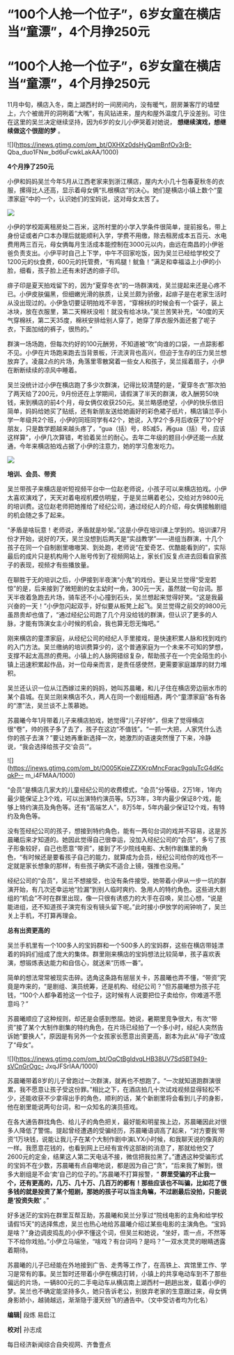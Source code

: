 # “100个人抢一个位子”，6岁女童在横店当“童漂”，4个月挣250元

# “100个人抢一个位子”，6岁女童在横店当“童漂”，4个月挣250元

11月中旬，横店入冬，南上湖西村的一间房间内，没有暖气，厨房兼客厅的墙壁上，六个被凿开的洞咧着“大嘴”，有风钻进来，屋内和屋外温度几乎没差别。可住在这里的吴兰决定继续坚持，因为6岁的女儿小伊哭着对她说，
**想继续演戏，想继续做这个很甜的梦** 。

![](https://inews.gtimg.com/om_bt/OXHXz0dsHyQqmBnfOv3rB-
Qba_duo1FNw_bd6uFcwkLakAA/1000)

**4个月挣了250元**

小伊和妈妈吴兰今年5月从江西老家来到浙江横店，屋内大小几十包春夏秋冬的衣服，摞得比人还高，显示着母女俩“扎根横店”的决心。她们是横店小镇上数个“童漂家庭”中的一个，认识她们的宝妈说，这对母女太苦了。

![](https://inews.gtimg.com/om_bt/OEYJZkdOwFNZaS67B00p4oce7TeD6s_gctZdD06tmX_N4AA/1000)

小伊的学校距离租房处二百米，这所村里的小学入学条件很简单，提前报名，带上身份证或者户口本办理后就能顺利入学，学费不用缴，除去租房成本五百元、水电费用两三百元，母女俩每月生活成本能控制在3000元以内，由远在南昌的小伊爸爸负责支出。小伊平时自己上下学，中午不回家吃饭，因为吴兰已经给学校交了1200元的伙食费，600元的托管费，“有鸡腿！鱿鱼！”满足和幸福溢上小伊的小脸，细看，孩子脸上还有未好透的痱子印。

痱子印是夏天拍戏留下的，因为“夏穿冬衣”的一场群演戏，吴兰提起来还是心疼不已。小伊皮肤偏黑，但细嫩光滑的肤质，让吴兰颇为骄傲，起痱子是在老家生活时从没出现过的。小伊急切要证明拍戏不辛苦，“穿棉袄的时候会有一个袋子，装上冰块，放在衣服里，第二天棉袄没啦！就没有给冰块。”吴兰苦笑补充，“40度的天气穿棉袄，第二天35度，棉袄安排给别人穿了，她穿了厚衣服外面还套了呢子衣，下面加绒的裤子，很热的。”

群演一场场跑，但每次约好的100元酬劳，不知道被“吹”向谁的口袋，一点踪影都不见。小伊在片场跑来跑去当背景板，汗流浃背也高兴，但迫于生存的压力吴兰想放弃了。凌晨2点的片场，角落里零散窝着一些女人和孩子，吴兰摇着扇子，小伊在断断续续的凉风中睡着。

吴兰没统计过小伊在横店跑了多少次群演，记得比较清楚的是，“夏穿冬衣”那次拍了两天给了200元，9月份还在上学期间，请假演了半天的群演，收入酬劳50块钱，来到横店的前4个月，母女俩仅收获250元。吴兰略感绝望，小伊的快乐依旧简单，妈妈给她买了贴纸，还有新朋友送给她画好的彩色裙子纸片，横店镇兰亭小学一年级共2个班，小伊的同班同学有42个，她说，入学2个多月后收获了10个好朋友，只是数学题越来越头疼了，“gua（括）号，85减5，再gua（括）号，应该这样算”，小伊几次算错，考验着吴兰的耐心。去年二年级的题目小伊还能一点就通，今年来横店拍戏占据了小伊的注意力，她的学习愈发吃力。

![](https://inews.gtimg.com/om_bt/O43AwhZOHWPwNQfjpFos8hxxpAtizvJ57fnf1QUL1BgFsAA/1000)

**培训、会员、带资**

吴兰带孩子来横店是听短视频平台中一位赵老师说，小孩子可以来横店拍戏。小伊太喜欢演戏了，天天对着电视机模仿明星，于是吴兰瞒着老公，交给对方9800元的培训费。这位赵老师把她推给了经纪公司，通过经纪人的介绍，母女俩接触剧组的机会随之多了起来。

“矛盾是啥玩意！老师说，矛盾就是吵架。”这是小伊在培训课上学到的。培训课7月份才开始，说好的7天，吴兰没想到后两天是“实战教学”——进组当群演，十几个孩子在同一个自制剧里嗷嗷哭、到处跑，老师说“在爱奇艺、优酷能看到的”，实际最后的成片只是机构用个人账号传到了视频网站上，家长们反复点进去回看自家孩子的表现，视频才有些播放量。

在聊胜于无的培训之后，小伊接到半夜演“小鬼”的戏份。更让吴兰觉得“受宠若惊”的是，后来接到了微短剧的女主幼时一角，300元一天，虽然就一句台词。那天半夜着急跑去片场，骑车还不小心撞到石头，吴兰想起来觉得好笑。“这是我最兴奋的一天！”小伊忽闪起双手，好似要从板凳上起飞。吴兰觉得之前交的9800元虽昂贵却也值了，“通过经纪公司跑了几个月没给钱的群演，但认识了更多的人脉，才能有饰演女主小时候的机会，我也算无怨无悔吧。”

刚来横店的童漂家庭，从经纪公司的经纪人手里接戏，是快速积累人脉和找到戏约的入门方法。吴兰缴纳的培训费算少的，这个普通家庭为一个未来不可知的梦想，支撑不起太高昂的费用。小镇上的人脉网错综复杂，帮助孩子在一个完全陌生的小镇上迅速积累起作品，对一位母亲而言，是责任感使然，更需要家庭雄厚的财力堆积。

吴兰还认识一位从江西嫁过来的妈妈，她叫苏晨曦，和儿子住在横店旁边丽水市的某个县城。在吴兰刚来横店不久，两人在同一个剧组相遇，两个“童漂家庭”各有各的“漂”法，吴兰谈不上羡慕她。

苏晨曦今年1月带着儿子来横店拍戏，她觉得“儿子好帅”，但来了觉得横店很“卷”，帅的孩子多了去了，孩子在这边“不值钱”。“一抓一大把，人家凭什么选你的孩子去演？”要让她再重新选择一次，她激烈的语速突然慢了下来，冷静说，“我会选择给孩子交‘会员’”。

![](https://inews.gtimg.com/om_bt/O005KpieZZXKrpMncFqrac9gqluTcG4dKcqkP--
m_i4FMAA/1000)

“会员”是横店几家大的儿童经纪公司的收费模式，“会员”分等级，2万1年，1年内最少能保证上3个戏，可以出演特约演员等。5万3年，3年内最少保证8个戏，能够上特约演员及角色等。还有“高端艺人”，8万5年，5年内最少保证12个戏，有特约及角色等。

没有签经纪公司的孩子，想接到特约角色，能有一两句台词的戏并不容易，这是苏晨曦后来才知道的。她因此觉得自己很幸运，没加入经纪公司的“会员”，多亏了孩子形象较好，自己也愿意“带资”，接到了不少院线电影、大制作剧集里的角色，“有时候还是要看孩子自己的能力，就算成为会员，经纪公司给你的戏也不一定就是家长想象的那样，有些孩子确实不适合上镜，强推也没用。”

经纪公司的“会员”，吴兰不想接受，也没有条件接受，她带着小伊从一步一坑的群演开始，有几次还幸运地“捡漏”到别人临时爽约、急用人的特约角色。这些进大剧组的“机会”不时在群里出现，像一只很有诱惑力的大手在召唤，吴兰心想，“说是能进组，还不知道孩子演完有没有镜头留下呢。”此时接小伊放学的闹钟响了，吴兰关上手机，不打算再理会。

**总有出资更高的**

吴兰手机里有一个100多人的宝妈群和一个500多人的宝妈群，这些在横店带娃漂着的妈妈们组成了庞大的集体。群里刚来横店的宝妈想法比较简单，孩子喜欢表演，想锻炼表达能力和自信心，就送来“历练一番”。

简单的想法常常被现实击碎。选角这条路有层层关卡，苏晨曦也弄不懂，“带资”究竟是咋来的，“是剧组、演员统筹，还是机构、经纪公司？”但苏晨曦想为孩子花钱，“100个人都争着抢这一个位子，这时候有人说要把位子卖给你，你难道不愿意吗？”

苏晨曦顺应了这种规则，却还是会感到憋屈。她说，暑期里竞争很大，有次“带资”接了某个大制作剧集的特约角色，在片场已经拍了一个多小时，经纪人突然告诉她“要换人”，原因是有另外一个女孩家长愿意出资更高，剧本为此从“母子”改成了“母女”。

![](https://inews.gtimg.com/om_bt/OqCtBgIdvqLHB38UV7Sd5BT949-sVCnGrOgc-
JxqJFSrIAA/1000)

苏晨曦带着8岁的儿子曾跑过一次群演，就再也不想跑了。“一次就知道跑群演很累，我不愿意让孩子受这份罪。”相比之下，在酒店拍几十次试戏视频显得轻松不少，还能收获不少拿得出手的角色，顺利的话，某个新剧里将会看到儿子的身影，他在剧里能说两句台词，和一众知名的演员搭戏。

在各大通告群找角色、给儿子的角色把关，最好能和明星挨上边，苏晨曦因此对很多人降低了警惕。提起曾经遭遇的受骗经历，苏晨曦语调高了起来，“对方要我‘带资’1万块钱，说能让我儿子在某个大制作剧中演LYX小时候，和我聊天说的像真的一样。我愿意花钱的，也看到网上已经有宣传这部剧的消息了，那就给他交了2600元的定金，结果这人第二天电话不接，微信把我拉黑了。”遭遇这种受骗形式的宝妈不在少数，苏晨曦有点自嘲地说，都是因为自己“贪”，“后来我了解到，很多大剧组是不会‘卖’自己的位子的。”苏晨曦不打算报警，“
**群里受骗的不止我一个，还有更高的，几万、几十万、几百万的都有！那些应该也不叫骗，比如花了很多钱的就是投资了某个短剧，那她的孩子可以当主角嘛，不过剧最后没拍，只能说是‘投资失败’**
。”

好多迷茫的宝妈在群里互帮互助，苏晨曦和吴兰分享过“院线电影的主角和给学校请假15天”的选择焦虑，吴兰也热心地给苏晨曦介绍过某些电影的主演角色。“宝妈是啥？”身边调皮捣乱的小伊不懂这个词，但吴兰和她说，“坐好，乖一点，不然等下不给你戏拍。”小伊立马端坐，“啥戏？有台词吗？是吗？”一双水灵灵的眼睛透露着期待。

苏晨曦的儿子已经能在外地接到广告、走秀等工作了，在高铁上、宾馆里工作、学习是常有的事。吴兰暂时还带着小伊在横店打转，小镇上的共享电动车到不了那些偏远的片场，一辆800元的二手电动车从横店南上湖西村一趟趟出发，载着小伊的梦。吴兰也不确定能坚持多久，她只告诉老公，别放弃老家的生意跟过来，母女俩身影娇小，越骑越远，渐渐隐于漫天纷飞的通告中。（文中受访者均为化名）

**编辑|** 段炼 易启江

**校对|** 孙志成

每日经济新闻综合自央视网、齐鲁壹点

